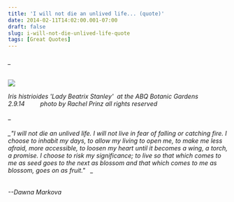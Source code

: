 ```yaml
---
title: 'I will not die an unlived life... (quote)'
date: 2014-02-11T14:02:00.001-07:00
draft: false
slug: i-will-not-die-unlived-life-quote
tags: [Great Quotes]
---
```


###### _ 

![](/images/blog/legacy/DSC05084+(Large).JPG)

_Iris histrioides 'Lady Beatrix Stanley'  at the ABQ Botanic Gardens 2.9.14         photo by Rachel Prinz all rights reserved_







_

###### _"I will not die an unlived life. I will not live in fear of falling or catching fire. I choose to inhabit my days, to allow my living to open me, to make me less afraid, more accessible, to loosen my heart until it becomes a wing, a torch, a promise. I choose to risk my significance; to live so that which comes to me as seed goes to the next as blossom and that which comes to me as blossom, goes on as fruit."   _

###### \--Dawna Markova